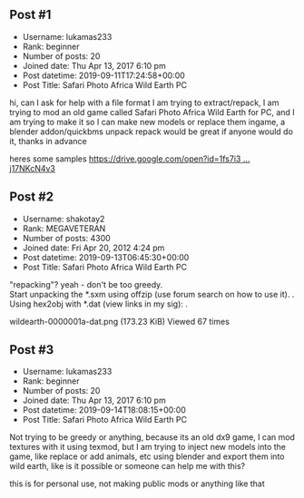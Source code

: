 ## Post #1
- Username: lukamas233
- Rank: beginner
- Number of posts: 20
- Joined date: Thu Apr 13, 2017 6:10 pm
- Post datetime: 2019-09-11T17:24:58+00:00
- Post Title: Safari Photo Africa Wild Earth PC

hi, can I ask for help with a file format I am trying to extract/repack, I am trying to mod an old game called Safari Photo Africa Wild Earth for PC, and I am trying to make it so I can make new models or replace them ingame, a blender addon/quickbms unpack repack would be great if anyone would do it, thanks in advance 

heres some samples
[https://drive.google.com/open?id=1fs7i3 ... j17NKcN4v3](https://drive.google.com/open?id=1fs7i3h0h0-x_DWiYFnFEqfj17NKcN4v3)
## Post #2
- Username: shakotay2
- Rank: MEGAVETERAN
- Number of posts: 4300
- Joined date: Fri Apr 20, 2012 4:24 pm
- Post datetime: 2019-09-13T06:45:30+00:00
- Post Title: Safari Photo Africa Wild Earth PC

"repacking"? yeah - don't be too greedy.  
Start unpacking the *.sxm using offzip (use forum search on how to use it).
.
Using hex2obj with *.dat (view links in my sig):
.



wildearth-0000001a-dat.png (173.23 KiB) Viewed 67 times
## Post #3
- Username: lukamas233
- Rank: beginner
- Number of posts: 20
- Joined date: Thu Apr 13, 2017 6:10 pm
- Post datetime: 2019-09-14T18:08:15+00:00
- Post Title: Safari Photo Africa Wild Earth PC

Not trying to be greedy or anything, because its an old dx9 game, I can mod textures with it using texmod, but I am trying to inject new models into the game, like replace or add animals, etc using blender and export them into wild earth, like is it possible or someone can help me with this?

this is for personal use, not making public mods or anything like that
